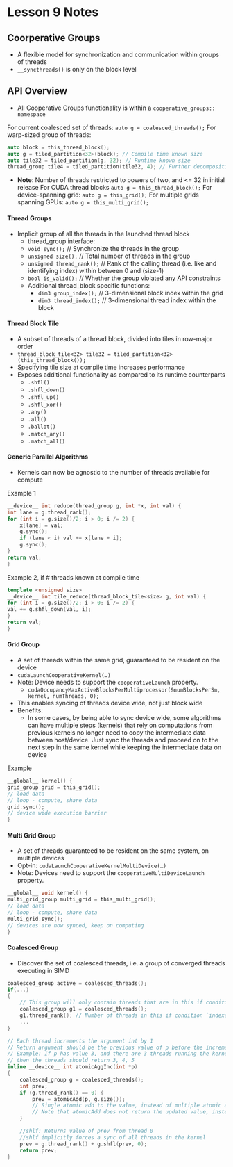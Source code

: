 # Lesson 9 Notes


## Coorperative Groups

- A flexible model for synchronization and communication within groups of threads
- `__syncthreads()` is only on the block level

## API Overview

- All Cooperative Groups functionality is within a `cooperative_groups:: namespace`

For current coalesced set of threads: `auto g = coalesced_threads();`
For warp-sized group of threads:
```C++
auto block = this_thread_block();
auto g = tiled_partition<32>(block); // Compile time known size
auto tile32 = tiled_partition(g, 32); // Runtime known size
thread_group tile4 = tiled_partition(tile32, 4); // Further decomposition of tile
```
- **Note**: Number of threads restricted to powers of two, and <= 32 in initial release
For CUDA thread blocks `auto g = this_thread_block();`
For device-spanning grid: `auto g = this_grid();`
For multiple grids spanning GPUs: `auto g = this_multi_grid();`

#### Thread Groups

- Implicit group of all the threads in the launched thread block
  - thread_group interface:
  - `void sync();` // Synchronize the threads in the group
  - `unsigned size();` // Total number of threads in the group
  - `unsigned thread_rank();` // Rank of the calling thread (i.e. like and identifying index) within between 0 and (size-1)
  - `bool is_valid();` // Whether the group violated any API constraints
  - Additional thread_block specific functions:
    - `dim3 group_index();` // 3-dimensional block index within the grid
    - `dim3 thread_index();` // 3-dimensional thread index within the block

#### Thread Block Tile

- A subset of threads of a thread block, divided into tiles in row-major order
- `thread_block_tile<32> tile32 = tiled_partition<32>(this_thread_block());`
- Specifying tile size at compile time increases performance
- Exposes additional functionality as compared to its runtime counterparts
  - `.shfl()`
  - `.shfl_down()`
  - `.shfl_up()`
  - `.shfl_xor()`
  - `.any()`
  - `.all()`
  - `.ballot()`
  - `.match_any()`
  - `.match_all()`

#### Generic Parallel Algorithms

- Kernels can now be agnostic to the number of threads available for compute

Example 1
```C++
__device__ int reduce(thread_group g, int *x, int val) {
int lane = g.thread_rank();
for (int i = g.size()/2; i > 0; i /= 2) {
    x[lane] = val;
    g.sync();
    if (lane < i) val += x[lane + i];
    g.sync();
}
return val;
}
```

Example 2, if # threads known at compile time
```C++
template <unsigned size>
__device__ int tile_reduce(thread_block_tile<size> g, int val) {
for (int i = g.size()/2; i > 0; i /= 2) {
val += g.shfl_down(val, i);
}
return val;
}
```

#### Grid Group

- A set of threads within the same grid, guaranteed to be resident on the device
- `cudaLaunchCooperativeKernel(…)`
- Note: Device needs to support the `cooperativeLaunch` property.
  - `cudaOccupancyMaxActiveBlocksPerMultiprocessor(&numBlocksPerSm, kernel, numThreads, 0);`
- This enables syncing of threads device wide, not just block wide
- Benefits:
  - In some cases, by being able to sync device wide, some algorithms can have multiple steps (kernels) that rely on computations from previous kernels no longer need to copy the intermediate data between host/device. Just sync the threads and proceed on to the next step in the same kernel while keeping the intermediate data on device

Example
```C++
__global__ kernel() {
grid_group grid = this_grid();
// load data
// loop - compute, share data
grid.sync();
// device wide execution barrier
}
```

#### Multi Grid Group
- A set of threads guaranteed to be resident on the same system, on multiple devices
- Opt-in: `cudaLaunchCooperativeKernelMultiDevice(…)`
- Note: Devices need to support the `cooperativeMultiDeviceLaunch` property.


```C++
__global__ void kernel() {
multi_grid_group multi_grid = this_multi_grid();
// load data
// loop - compute, share data
multi_grid.sync();
// devices are now synced, keep on computing
}
```

#### Coalesced Group
- Discover the set of coalesced threads, i.e. a group of converged threads executing in SIMD

```C++
coalesced_group active = coalesced_threads();
if(...)
{
    // This group will only contain threads that are in this if condition
    coalesced_group g1 = coalesced_threads();
    g1.thread_rank(); // Number of threads in this if condition `indexed`
    ...
}
```

```C++
// Each thread increments the argument int by 1
// Return argument should be the previous value of p before the increment of 1
// Example: If p has value 3, and there are 3 threads running the kernel
// then the threads should return 3, 4, 5
inline __device__ int atomicAggInc(int *p)
{
    coalesced_group g = coalesced_threads();
    int prev;
    if (g.thread_rank() == 0) {
        prev = atomicAdd(p, g.size());
        // Single atomic add to the value, instead of multiple atomic adds of value one
        // Note that atomicAdd does not return the updated value, instead it returns the old value
    }

    //shlf: Returns value of prev from thread 0
    //shlf implicitly forces a sync of all threads in the kernel
    prev = g.thread_rank() + g.shfl(prev, 0);
    return prev;
}
```
